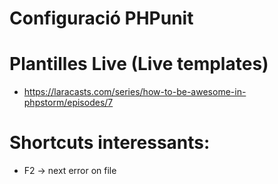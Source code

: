 # Configuració PHPunit

# Plantilles Live (Live templates)

- https://laracasts.com/series/how-to-be-awesome-in-phpstorm/episodes/7


# Shortcuts interessants:

- F2 -> next error on file